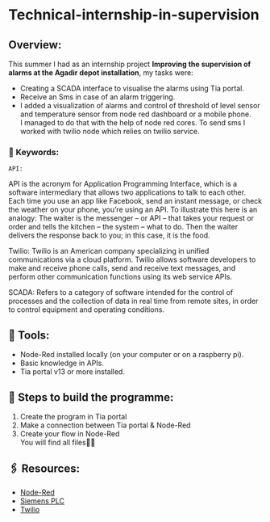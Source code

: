 # Technical-internship-in-supervision
## Overview:
This summer I had as an internship project **Improving the supervision of alarms at the Agadir depot installation**, my tasks were: 
- Creating a SCADA interface to visualise the alarms using Tia portal.
- Receive an Sms in case of an alarm triggering.
- I added a visualization of alarms and control of threshold of level sensor and temperature sensor from node red dashboard or a mobile phone.\
I managed to do that with the help of node red cores. To send sms I worked with twilio node which relies on twilio service.

### 📌 Keywords:
	API:
API is the acronym for Application Programming Interface, which is a software intermediary that allows two applications to talk to each other. Each time you use an app like Facebook, send an instant message, or check the weather on your phone, you’re using an API. To illustrate this here is an analogy: The waiter is the messenger – or API – that takes your request or order and tells the kitchen – the system – what to do. Then the waiter delivers the response back to you; in this case, it is the food.
  
  Twilio:
Twilio is an American company specializing in unified communications via a cloud platform. Twilio allows software developers to make and receive phone calls, send and receive text messages, and perform other communication functions using its web service APIs.
  
  SCADA:
Refers to a category of software intended for the control of processes and the collection of data in real time from remote sites, in order to control equipment and operating conditions.

## 🔧 Tools:
- Node-Red installed locally (on your computer or on a raspberry pi).
- Basic knowledge in APIs.
- Tia portal v13 or more installed.

## 📜 Steps to build the programme:
1. Create the program in Tia portal
2. Make a connection between Tia portal & Node-Red
3. Create your flow in Node-Red\
You will find all files☝🏻
## 🖇️ Resources:
- [Node-Red](https://nodered.org/)
- [Siemens PLC](https://www.mabeo-direct.com/document/A-484834-mabeo-experts-simatic-s7-1500-un-automate-optimise-et-performant)
- [Twilio](https://www.twilio.com/fr/)
